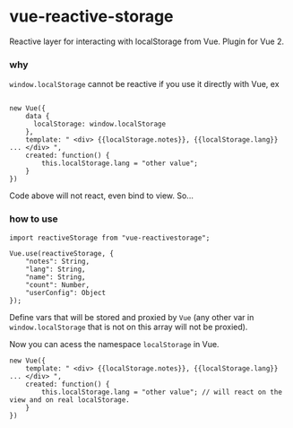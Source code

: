 # vue-reactive-storage
Reactive layer for interacting with localStorage from Vue. Plugin for Vue 2.

### why

`window.localStorage` cannot be reactive if you use it directly with Vue, ex

<pre><code>
new Vue({
    data {
      localStorage: window.localStorage
    },
    template: " &lt;div&gt; {{localStorage.notes}}, {{localStorage.lang}} ... &lt;/div&gt; ",
    created: function() {
        this.localStorage.lang = "other value";
    }
})
</code></pre>

Code above will not react, even bind to view. So...

### how to use

<pre><code>import reactiveStorage from "vue-reactivestorage";

Vue.use(reactiveStorage, {
    "notes": String,
    "lang": String,
    "name": String,
    "count": Number,
    "userConfig": Object
});
</code></pre>

Define vars that will be stored and proxied by `Vue` (any other var in `window.localStorage` that is not on this array will not be proxied).

Now you can acess the namespace <code>localStorage</code> in Vue.

<pre><code>new Vue({
    template: " &lt;div&gt; {{localStorage.notes}}, {{localStorage.lang}} ... &lt;/div&gt; ",
    created: function() {
        this.localStorage.lang = "other value"; // will react on the view and on real localStorage.
    }
})
</code></pre>
